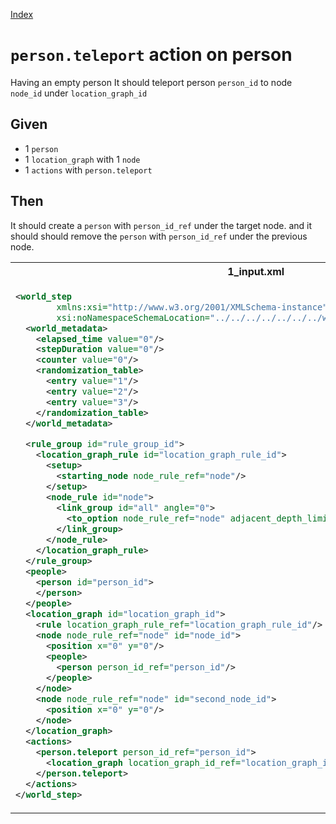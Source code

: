 [Index](./index.md)
# `person.teleport` action on person

Having an empty person
It should teleport person `person_id` to node `node_id` under `location_graph_id`

## Given
- 1 `person`
- 1 `location_graph` with 1 `node`
- 1 `actions` with `person.teleport`
## Then
It should create a `person` with `person_id_ref` under the target node.
and it should should remove the `person` with `person_id_ref` under the previous node.
<table>
<tr>
<th>1_input.xml</th>
<th>2_expected.xml</th>
</tr>
<tr>
<td>
  
```xml
<world_step
        xmlns:xsi="http://www.w3.org/2001/XMLSchema-instance"
        xsi:noNamespaceSchemaLocation="../../../../../../../world_step.xsd">
  <world_metadata>
    <elapsed_time value="0"/>
    <stepDuration value="0"/>
    <counter value="0"/>
    <randomization_table>
      <entry value="1"/>
      <entry value="2"/>
      <entry value="3"/>
    </randomization_table>
  </world_metadata>

  <rule_group id="rule_group_id">
    <location_graph_rule id="location_graph_rule_id">
      <setup>
        <starting_node node_rule_ref="node"/>
      </setup>
      <node_rule id="node">
        <link_group id="all" angle="0">
          <to_option node_rule_ref="node" adjacent_depth_limit="0" distance="0"/>
        </link_group>
      </node_rule>
    </location_graph_rule>
  </rule_group>
  <people>
    <person id="person_id">
    </person>
  </people>
  <location_graph id="location_graph_id">
    <rule location_graph_rule_ref="location_graph_rule_id"/>
    <node node_rule_ref="node" id="node_id">
      <position x="0" y="0"/>
      <people>
        <person person_id_ref="person_id"/>
      </people>
    </node>
    <node node_rule_ref="node" id="second_node_id">
      <position x="0" y="0"/>
    </node>
  </location_graph>
  <actions>
    <person.teleport person_id_ref="person_id">
      <location_graph location_graph_id_ref="location_graph_id" node_id_ref="second_node_id"/>
    </person.teleport>
  </actions>
</world_step>
```
  
</td>
<td>

```xml
<world_step
        xmlns:xsi="http://www.w3.org/2001/XMLSchema-instance"
        xsi:noNamespaceSchemaLocation="../../../../../../../world_step.xsd">
  <world_metadata>
    <elapsed_time value="0"/>
    <stepDuration value="0"/>
    <counter value="0"/>
    <randomization_table>
      <entry value="2"/>
      <entry value="3"/>
      <entry value="1"/>
    </randomization_table>
  </world_metadata>

  <rule_group id="rule_group_id">
    <location_graph_rule id="location_graph_rule_id">
      <setup>
        <starting_node node_rule_ref="node"/>
      </setup>
      <node_rule id="node">
        <link_group id="all" angle="0">
          <to_option node_rule_ref="node" adjacent_depth_limit="0" distance="0"/>
        </link_group>
      </node_rule>
    </location_graph_rule>
  </rule_group>
  <people>
    <person id="person_id">
      <classifications/>
    </person>
  </people>
  <location_graph id="location_graph_id">
    <rule location_graph_rule_ref="location_graph_rule_id"/>
    <node node_rule_ref="node" id="node_id">
      <position x="0" y="0"/>
      <people/>
    </node>
    <node node_rule_ref="node" id="second_node_id">
      <position x="0" y="0"/>
      <people>
        <person person_id_ref="person_id"/>
      </people>
    </node>
  </location_graph>
  <actions/>
</world_step>
```

</td>
</tr>
</table>
